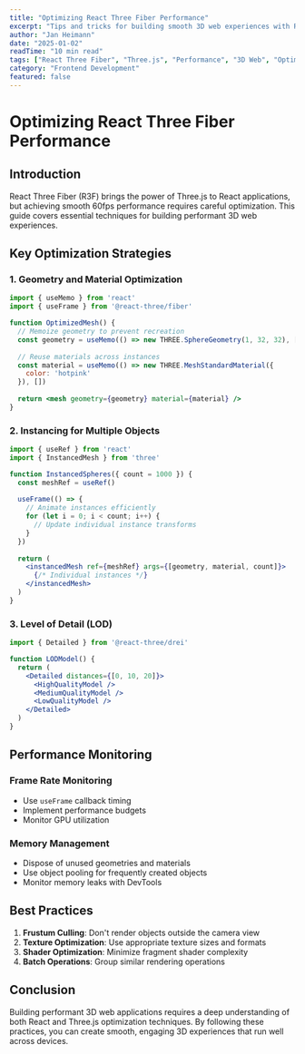 ```yaml
---
title: "Optimizing React Three Fiber Performance"
excerpt: "Tips and tricks for building smooth 3D web experiences with React Three Fiber, focusing on performance optimization."
author: "Jan Heimann"
date: "2025-01-02"
readTime: "10 min read"
tags: ["React Three Fiber", "Three.js", "Performance", "3D Web", "Optimization"]
category: "Frontend Development"
featured: false
---
```


# Optimizing React Three Fiber Performance

## Introduction

React Three Fiber (R3F) brings the power of Three.js to React applications, but achieving smooth 60fps performance requires careful optimization. This guide covers essential techniques for building performant 3D web experiences.

## Key Optimization Strategies

### 1. Geometry and Material Optimization

```jsx
import { useMemo } from 'react'
import { useFrame } from '@react-three/fiber'

function OptimizedMesh() {
  // Memoize geometry to prevent recreation
  const geometry = useMemo(() => new THREE.SphereGeometry(1, 32, 32), [])
  
  // Reuse materials across instances
  const material = useMemo(() => new THREE.MeshStandardMaterial({ 
    color: 'hotpink' 
  }), [])
  
  return <mesh geometry={geometry} material={material} />
}
```

### 2. Instancing for Multiple Objects

```jsx
import { useRef } from 'react'
import { InstancedMesh } from 'three'

function InstancedSpheres({ count = 1000 }) {
  const meshRef = useRef()
  
  useFrame(() => {
    // Animate instances efficiently
    for (let i = 0; i < count; i++) {
      // Update individual instance transforms
    }
  })
  
  return (
    <instancedMesh ref={meshRef} args={[geometry, material, count]}>
      {/* Individual instances */}
    </instancedMesh>
  )
}
```

### 3. Level of Detail (LOD)

```jsx
import { Detailed } from '@react-three/drei'

function LODModel() {
  return (
    <Detailed distances={[0, 10, 20]}>
      <HighQualityModel />
      <MediumQualityModel />
      <LowQualityModel />
    </Detailed>
  )
}
```

## Performance Monitoring

### Frame Rate Monitoring
- Use `useFrame` callback timing
- Implement performance budgets
- Monitor GPU utilization

### Memory Management
- Dispose of unused geometries and materials
- Use object pooling for frequently created objects
- Monitor memory leaks with DevTools

## Best Practices

1. **Frustum Culling**: Don't render objects outside the camera view
2. **Texture Optimization**: Use appropriate texture sizes and formats
3. **Shader Optimization**: Minimize fragment shader complexity
4. **Batch Operations**: Group similar rendering operations

## Conclusion

Building performant 3D web applications requires a deep understanding of both React and Three.js optimization techniques. By following these practices, you can create smooth, engaging 3D experiences that run well across devices.